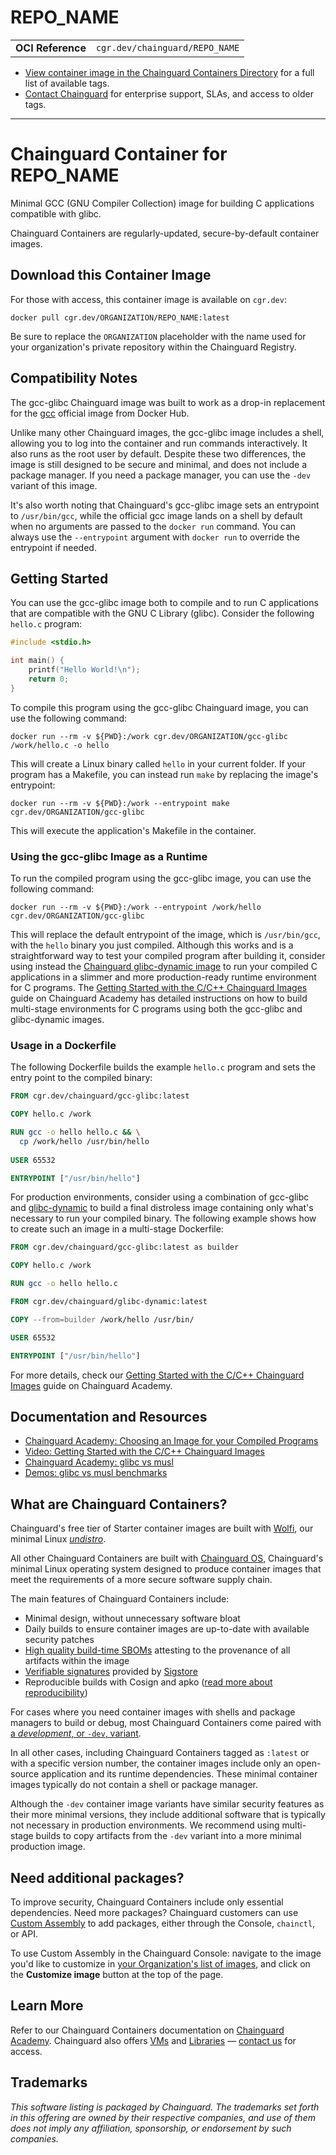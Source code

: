 <!--monopod:start-->
# REPO_NAME
| | |
| - | - |
| **OCI Reference** | `cgr.dev/chainguard/REPO_NAME` |


* [View container image in the Chainguard Containers Directory](https://images.chainguard.dev/directory/image/REPO_NAME/versions) for a full list of available tags.
* [Contact Chainguard](https://www.chainguard.dev/contact?utm_source=readmes) for enterprise support, SLAs, and access to older tags.

---
<!--monopod:end-->

<!--overview:start-->
# Chainguard Container for REPO_NAME

Minimal GCC (GNU Compiler Collection) image for building C applications compatible with glibc.

Chainguard Containers are regularly-updated, secure-by-default container images.
<!--overview:end-->

<!--getting:start-->
## Download this Container Image
For those with access, this container image is available on `cgr.dev`:

```
docker pull cgr.dev/ORGANIZATION/REPO_NAME:latest
```

Be sure to replace the `ORGANIZATION` placeholder with the name used for your organization's private repository within the Chainguard Registry.
<!--getting:end-->

<!--body:start-->
## Compatibility Notes
The gcc-glibc Chainguard image was built to work as a drop-in replacement for the [gcc](https://hub.docker.com/_/gcc) official image from Docker Hub. 

Unlike many other Chainguard images, the gcc-glibc image includes a shell, allowing you to log into the container and run commands interactively. It also runs as the root user by default. Despite these two differences, the image is still designed to be secure and minimal, and does not include a package manager. If you need a package manager, you can use the `-dev` variant of this image.

It's also worth noting that Chainguard's gcc-glibc image sets an entrypoint to `/usr/bin/gcc`, while the official gcc image lands on a shell by default when no arguments are passed to the `docker run` command. You can always use the `--entrypoint` argument with `docker run` to override the entrypoint if needed.

## Getting Started
You can use the gcc-glibc image both to compile and to run C applications that are compatible with the GNU C Library (glibc). Consider the following `hello.c` program:

```c
#include <stdio.h>

int main() {
    printf("Hello World!\n");
    return 0;
}
```

To compile this program using the gcc-glibc Chainguard image, you can use the following command:

```shell
docker run --rm -v ${PWD}:/work cgr.dev/ORGANIZATION/gcc-glibc /work/hello.c -o hello
```

This will create a Linux binary called `hello` in your current folder. If your program has a Makefile, you can instead run `make` by replacing the image's entrypoint:

```shell
docker run --rm -v ${PWD}:/work --entrypoint make cgr.dev/ORGANIZATION/gcc-glibc
```
This will execute the application's Makefile in the container.

### Using the gcc-glibc Image as a Runtime
To run the compiled program using the gcc-glibc image, you can use the following command:

```shell
docker run --rm -v ${PWD}:/work --entrypoint /work/hello cgr.dev/ORGANIZATION/gcc-glibc
```

This will replace the default entrypoint of the image, which is `/usr/bin/gcc`, with the `hello` binary you just compiled. Although this works and is a straightforward way to test your compiled program after  building it, consider using instead the [Chainguard glibc-dynamic image](https://images.chainguard.dev/directory/image/glibc-dynamic/overview) to run your compiled C applications in a slimmer and more production-ready runtime environment for C programs. The [Getting Started with the C/C++ Chainguard Images](https://edu.chainguard.dev/chainguard/chainguard-images/getting-started/c/) guide on Chainguard Academy has detailed instructions on how to build multi-stage environments for C programs using both the gcc-glibc and glibc-dynamic images.

### Usage in a Dockerfile

The following Dockerfile builds the example `hello.c` program and sets the entry point to the compiled binary:

```Dockerfile
FROM cgr.dev/chainguard/gcc-glibc:latest

COPY hello.c /work

RUN gcc -o hello hello.c && \
  cp /work/hello /usr/bin/hello 
    
USER 65532

ENTRYPOINT ["/usr/bin/hello"]
```

For production environments, consider using a combination of gcc-glibc and [glibc-dynamic](https://images.chainguard.dev/directory/image/glibc-dynamic/overview) to build a final distroless image containing only what's necessary to run your compiled binary. The following example shows how to create such an image in a multi-stage Dockerfile:

```Dockerfile
FROM cgr.dev/chainguard/gcc-glibc:latest as builder

COPY hello.c /work

RUN gcc -o hello hello.c 

FROM cgr.dev/chainguard/glibc-dynamic:latest

COPY --from=builder /work/hello /usr/bin/

USER 65532

ENTRYPOINT ["/usr/bin/hello"]
```

For more details, check our [Getting Started with the C/C++ Chainguard Images](https://edu.chainguard.dev/chainguard/chainguard-images/getting-started/c/) guide on Chainguard Academy.

## Documentation and Resources

- [Chainguard Academy: Choosing an Image for your Compiled Programs](https://edu.chainguard.dev/chainguard/chainguard-images/working-with-images/images-compiled-programs/compiled-programs/)
- [Video: Getting Started with the C/C++ Chainguard Images](https://youtu.be/g7fCIRJ8_pE?feature=shared)
- [Chainguard Academy: glibc vs musl](https://edu.chainguard.dev/chainguard/chainguard-images/working-with-images/images-compiled-programs/glibc-vs-musl/)
- [Demos: glibc vs musl benchmarks](https://github.com/chainguard-dev/edu-images-demos/tree/main/glibc-vs-musl)

<!--body:end-->

## What are Chainguard Containers?

Chainguard's free tier of Starter container images are built with [Wolfi](https://edu.chainguard.dev/open-source/wolfi/overview?utm_source=readmes), our minimal Linux _[undistro](https://edu.chainguard.dev/open-source/wolfi/overview/#why-undistro)_.

All other Chainguard Containers are built with [Chainguard OS](https://edu.chainguard.dev/chainguard/chainguard-os/overview/?utm_source=readmes), Chainguard's minimal Linux operating system designed to produce container images that meet the requirements of a more secure software supply chain.

The main features of Chainguard Containers include:

* Minimal design, without unnecessary software bloat
* Daily builds to ensure container images are up-to-date with available security patches
* [High quality build-time SBOMs](https://edu.chainguard.dev/chainguard/chainguard-images/working-with-images/retrieve-image-sboms/?utm_source=readmes) attesting to the provenance of all artifacts within the image
* [Verifiable signatures](https://edu.chainguard.dev/chainguard/chainguard-images/working-with-images/retrieve-image-sboms/) provided by [Sigstore](https://edu.chainguard.dev/open-source/sigstore/cosign/an-introduction-to-cosign/?utm_source=readmes)
* Reproducible builds with Cosign and apko ([read more about reproducibility](https://www.chainguard.dev/unchained/reproducing-chainguards-reproducible-image-builds?utm_source=readmes))

For cases where you need container images with shells and package managers to build or debug, most Chainguard Containers come paired with [a *development*, or `-dev`, variant](https://edu.chainguard.dev/chainguard/chainguard-images/about/differences-development-production/).

In all other cases, including Chainguard Containers tagged as `:latest` or with a specific version number, the container images include only an open-source application and its runtime dependencies. These minimal container images typically do not contain a shell or package manager.

Although the `-dev` container image variants have similar security features as their more minimal versions, they include additional software that is typically not necessary in production environments. We recommend using multi-stage builds to copy artifacts from the `-dev` variant into a more minimal production image.

## Need additional packages?

To improve security, Chainguard Containers include only essential dependencies. Need more packages? Chainguard customers can use [Custom Assembly](https://edu.chainguard.dev/chainguard/chainguard-images/features/ca-docs/custom-assembly/) to add packages, either through the Console, `chainctl`, or API.

To use Custom Assembly in the Chainguard Console: navigate to the image you'd like to customize in [your Organization's list of images](https://console.chainguard.dev/images/organization), and click on the **Customize image** button at the top of the page.

## Learn More

Refer to our Chainguard Containers documentation on [Chainguard Academy](https://edu.chainguard.dev/?utm_source=readmes). Chainguard also offers [VMs](https://www.chainguard.dev/vms?utm_source=readmes) and [Libraries](https://www.chainguard.dev/libraries?utm_source=readmes) — [contact us](https://www.chainguard.dev/contact?utm_source=readmes) for access.
 

## Trademarks

_This software listing is packaged by Chainguard. The trademarks set forth in this offering are owned by their respective companies, and use of them does not imply any affiliation, sponsorship, or endorsement by such companies._